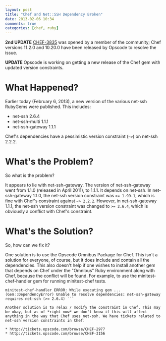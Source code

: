 ```yaml
---
layout: post
title: "Chef and Net::SSH Dependency Broken"
date: 2013-02-06 10:34
comments: true
categories: [chef, ruby]
---
```


**2nd UPDATE**
[CHEF-3835](http://tickets.opscode.com/browse/CHEF-3835) was opened by
a member of the community; Chef versions 11.2.0 and 10.20.0 have been
released by Opscode to resolve the issue.

**UPDATE** Opscode is working on getting a new release of the Chef gem
  with updated version constraints.


# What Happened?

Earlier today (February 6, 2013), a new version of the various net-ssh
RubyGems were published. This includes:

* net-ssh 2.6.4
* net-ssh-multi 1.1.1
* net-ssh-gateway 1.1.1

Chef's dependencies have a pessimistic version constraint (`~>`) on
net-ssh 2.2.2.

# What's the Problem?

So what is the problem?

It appears to lie with net-ssh-gateway. The version of net-ssh-gateway
went from 1.1.0 (released in April 2011), to 1.1.1. It depends on
net-ssh. In net-ssh-gateway 1.1.0, the net-ssh version constraint was
`>= 1.99.1`, which is fine with Chef's constraint against `~> 2.2.2`.
However, in net-ssh-gateway 1.1.1, the net-ssh version constraint was
changed to `>= 2.6.4`, which is obviously a conflict with Chef's
constraint.

# What's the Solution?

So, how can we fix it?

One solution is to use the Opscode Omnibus Package for Chef. This
isn't a solution for everyone, of course, but it does include and
contain all the dependencies. This also doesn't help if one wishes to
install another gem that depends on Chef under the "Omnibus" Ruby
environment along with Chef, because the conflict will be found. For
example, to use the minitest-chef-handler gem for running
minitest-chef tests.

``` vagrant@ubuntu-12-04:~$ /opt/chef/embedded/bin/gem install
minitest-chef-handler ERROR: While executing gem ...
(Gem::DependencyError) Unable to resolve dependencies: net-ssh-gateway
requires net-ssh (>= 2.6.4) ```

Another solution is to relax / modify the constraint in Chef. This may
be okay, but as of *right now* we don't know if this will affect
anything in the way that Chef uses net-ssh. We have tickets related to
net-ssh version constraints in Chef:

* http://tickets.opscode.com/browse/CHEF-2977
* http://tickets.opscode.com/browse/CHEF-3156
